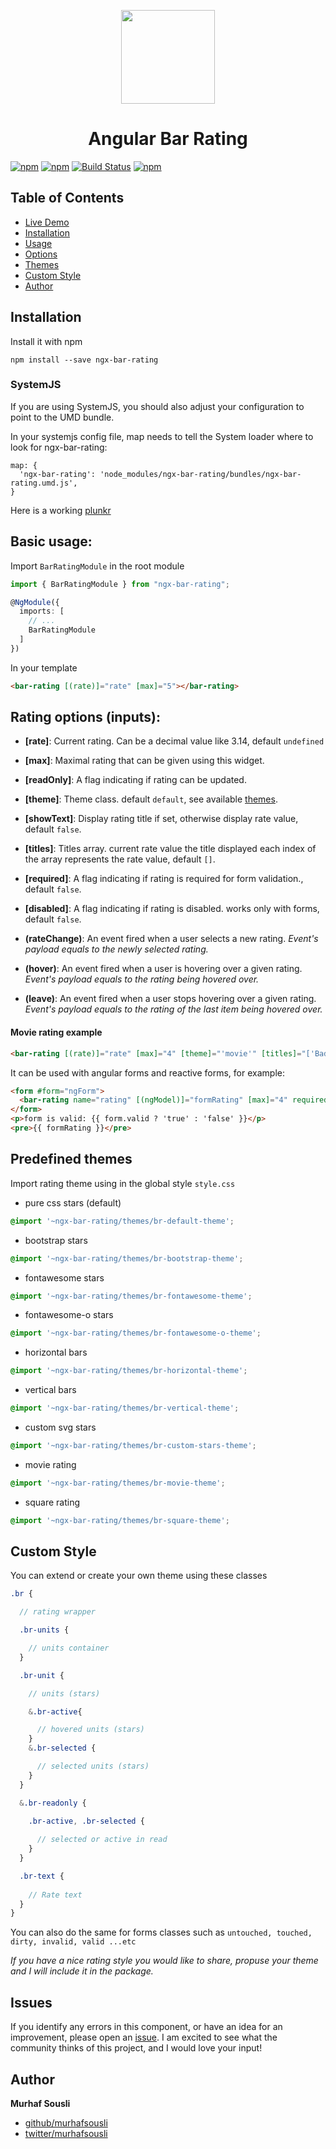 <p align="center">
  <img height="150px" width="150px" style="text-align: center;" src="https://cdn.rawgit.com/MurhafSousli/ngx-bar-rating/master/assets/logo.svg">
  <h1 align="center">Angular Bar Rating</h1>
</p>

[![npm](https://img.shields.io/badge/demo-online-ed1c46.svg)](https://murhafsousli.github.io/ngx-bar-rating)
[![npm](https://img.shields.io/npm/v/ngx-bar-rating.svg)](https://github.com/MurhafSousli/ngx-bar-rating)
[![Build Status](https://travis-ci.org/MurhafSousli/ngx-bar-rating.svg)](https://travis-ci.org/MurhafSousli/ngx-bar-rating)
[![npm](https://img.shields.io/npm/l/express.svg?maxAge=2592000)](/LICENSE)

## Table of Contents 
 
 - [Live Demo](https://MurhafSousli.github.io/ngx-bar-rating)
 - [Installation](#installation)
 - [Usage](#usage) 
 - [Options](#options)
 - [Themes](#themes)
 - [Custom Style](#styling)   
 - [Author](#author)

<a name="installation"/>

## Installation

Install it with npm

`npm install --save ngx-bar-rating`

### SystemJS

If you are using SystemJS, you should also adjust your configuration to point to the UMD bundle.

In your systemjs config file, map needs to tell the System loader where to look for ngx-bar-rating:

```
map: {
  'ngx-bar-rating': 'node_modules/ngx-bar-rating/bundles/ngx-bar-rating.umd.js',
}
```
Here is a working [plunkr](https://plnkr.co/edit/ZLSw4BV3ejRYkuWWAmoF?p=preview)

<a name="usage"/>

## Basic usage:

Import `BarRatingModule` in the root module

```ts
import { BarRatingModule } from "ngx-bar-rating";

@NgModule({
  imports: [
    // ...
    BarRatingModule
  ]
})
```

In your template

```html
<bar-rating [(rate)]="rate" [max]="5"></bar-rating>
```

<a name="options"/>

## Rating options (inputs):

 - **[rate]**: Current rating. Can be a decimal value like 3.14, default `undefined`

 - **[max]**: Maximal rating that can be given using this widget.

 - **[readOnly]**: A flag indicating if rating can be updated.

 - **[theme]**: Theme class. default `default`, see available [themes](#themes).

 - **[showText]**: Display rating title if set, otherwise display rate value, default `false`.

 - **[titles]**: Titles array. current rate value the title displayed each index of the array represents the rate value, default `[]`.

 - **[required]**: A flag indicating if rating is required for form validation., default `false`.

 - **[disabled]**: A flag indicating if rating is disabled. works only with forms, default `false`.

 - **(rateChange)**: An event fired when a user selects a new rating.
   *Event's payload equals to the newly selected rating.*

 - **(hover)**: An event fired when a user is hovering over a given rating.
   *Event's payload equals to the rating being hovered over.*

 - **(leave)**: An event fired when a user stops hovering over a given rating.
   *Event's payload equals to the rating of the last item being hovered over.*


#### Movie rating example

```html
<bar-rating [(rate)]="rate" [max]="4" [theme]="'movie'" [titles]="['Bad', 'Mediocre' , 'Good', 'Awesome']"></bar-rating>
```

It can be used with angular forms and reactive forms, for example:

```html
<form #form="ngForm">
  <bar-rating name="rating" [(ngModel)]="formRating" [max]="4" required disabled></bar-rating>
</form>
<p>form is valid: {{ form.valid ? 'true' : 'false' }}</p>
<pre>{{ formRating }}</pre>
```

<a name="themes"/>

## Predefined themes

Import rating theme using in the global style `style.css`

 - pure css stars (default)
```css
@import '~ngx-bar-rating/themes/br-default-theme';
```
 - bootstrap stars
```css
@import '~ngx-bar-rating/themes/br-bootstrap-theme';
```
 - fontawesome stars
```css
@import '~ngx-bar-rating/themes/br-fontawesome-theme';
```
 - fontawesome-o stars
```css
@import '~ngx-bar-rating/themes/br-fontawesome-o-theme';
```
 - horizontal bars
```css
@import '~ngx-bar-rating/themes/br-horizontal-theme';
```
 - vertical bars
```css
@import '~ngx-bar-rating/themes/br-vertical-theme';
```
 - custom svg stars
```css
@import '~ngx-bar-rating/themes/br-custom-stars-theme';
```
 - movie rating
```css
@import '~ngx-bar-rating/themes/br-movie-theme';
```
 - square rating
```css
@import '~ngx-bar-rating/themes/br-square-theme';
```

<a name="styling"/>

## Custom Style

You can extend or create your own theme using these classes

```scss
.br {

  // rating wrapper

  .br-units {

    // units container
  }

  .br-unit {

    // units (stars)

    &.br-active{

      // hovered units (stars)
    } 
    &.br-selected {

      // selected units (stars)
    }
  }

  &.br-readonly {

    .br-active, .br-selected {
      
      // selected or active in read
    }
  }

  .br-text {
    
    // Rate text
  }
}
```
You can also do the same for forms classes such as `untouched, touched, dirty, invalid, valid ...etc`

*If you have a nice rating style you would like to share, propuse your theme and I will include it in the package.*


## Issues

If you identify any errors in this component, or have an idea for an improvement, please open an [issue](https://github.com/MurhafSousli/ngx-bar-rating/issues). I am excited to see what the community thinks of this project, and I would love your input!

## Author

 **Murhaf Sousli**

 - [github/murhafsousli](https://github.com/MurhafSousli)
 - [twitter/murhafsousli](https://twitter.com/MurhafSousli)

